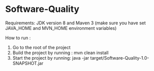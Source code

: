 # Software-Quality

Requirements: JDK version 8 and Maven 3 (make sure you have set JAVA_HOME and MVN_HOME environment variables)

How to run : 

1. Go to the root of the project
2. Build the project by running : mvn clean install
3. Start the project by running: java -jar target/Software-Quality-1.0-SNAPSHOT.jar


